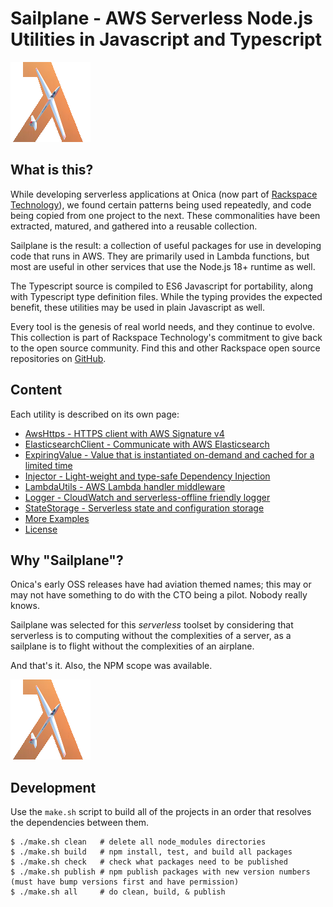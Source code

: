 # Sailplane - AWS Serverless Node.js Utilities in Javascript and Typescript

![](docs/sailplane.png)

## What is this?

While developing serverless applications at Onica (now part of [Rackspace Technology](https://www.rackspace.com)),
we found certain patterns being used repeatedly, and code being copied from one project to the next.
These commonalities have been extracted, matured, and gathered into a reusable collection.

Sailplane is the result: a collection of useful packages for use in developing code that runs in AWS.
They are primarily used in Lambda functions, but most are useful in other services that use the Node.js 18+
runtime as well.

The Typescript source is compiled to ES6 Javascript for portability, along with Typescript type
definition files. While the typing provides the expected benefit, these utilities may be used in plain
Javascript as well.

Every tool is the genesis of real world needs, and they continue to evolve.
This collection is part of Rackspace Technology's commitment to give back to the open source community.
Find this and other Rackspace open source repositories on [GitHub](https://github.com/rackspace).


## Content

Each utility is described on its own page:

* [AwsHttps - HTTPS client with AWS Signature v4](docs/aws_https.md)
* [ElasticsearchClient - Communicate with AWS Elasticsearch](docs/elasticsearch_client.md)
* [ExpiringValue - Value that is instantiated on-demand and cached for a limited time](docs/expiring_value.md)
* [Injector - Light-weight and type-safe Dependency Injection](docs/injector.md)
* [LambdaUtils - AWS Lambda handler middleware](docs/lambda_utils.md)
* [Logger - CloudWatch and serverless-offline friendly logger](docs/logger.md)
* [StateStorage - Serverless state and configuration storage](docs/state_storage.md)
* [More Examples](docs/examples.md)
* [License](docs/license.md)

## Why "Sailplane"?

Onica's early OSS releases have had aviation themed names;
this may or may not have something to do with the CTO being a pilot. Nobody really knows.

Sailplane was selected for this *serverless* toolset by considering that
serverless is to computing without the complexities of a server,
as a sailplane is to flight without the complexities of an airplane.

And that's it. Also, the NPM scope was available.

![](docs/sailplane.png)

## Development

Use the `make.sh` script to build all of the projects in an order that resolves the dependencies between them.

```
$ ./make.sh clean   # delete all node_modules directories
$ ./make.sh build   # npm install, test, and build all packages
$ ./make.sh check   # check what packages need to be published
$ ./make.sh publish # npm publish packages with new version numbers (must have bump versions first and have permission)
$ ./make.sh all     # do clean, build, & publish
```
